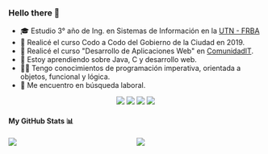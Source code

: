 ### Hello there 👋


- 🎓 Estudio 3° año de Ing. en Sistemas de Información en la [UTN - FRBA](http://www.sistemas.frba.utn.edu.ar/)
- 📕 Realicé el curso Codo a Codo del Gobierno de la Ciudad en 2019.
- 📗 Realicé el curso "Desarrollo de Aplicaciones Web" en [ComunidadIT](https://www.comunidadit.org/).
- 🌱 Estoy aprendiendo sobre Java, C y desarrollo web.
- 👨‍💻 Tengo conocimientos de programación imperativa, orientada a objetos, funcional y lógica. 
- 🔭 Me encuentro en búsqueda laboral.

<p align="center">
<a href="https://www.linkedin.com/in/marcio-garozzo/"><img src="https://img.shields.io/badge/Marcio%20Garozzo-0077B5?style=for-the-badge&logo=linkedin&logoColor=white"></a>
<a href="https://github.com/marciondg"><img src="https://img.shields.io/badge/Marciondg-100000?style=for-the-badge&logo=github&logoColor=white"></a>
<a href="https://gitlab.com/marciondg"><img src="https://img.shields.io/badge/Marciondg-330F63?style=for-the-badge&logo=gitlab&logoColor=white"></a>
<a href="mailto:mndgarozzo@gmail.com"><img src="https://img.shields.io/badge/mndgarozzo@gmail.com-D14836?style=for-the-badge&logo=gmail&logoColor=white"></a> 
</p>

#### My GitHub Stats 📊
<p align="center">
<a href="https://github.com/anuraghazra/github-readme-stats">
  <img align="left" src="https://github-readme-stats.vercel.app/api?username=marciondg&count_private=true&show_icons=true&theme=dracula" />
</a>
<a href="https://github.com/anuraghazra/convoychat">
  <img align="center" src="https://github-readme-stats.vercel.app/api/top-langs/?username=marciondg&theme=dracula" />
</a>
</p>
